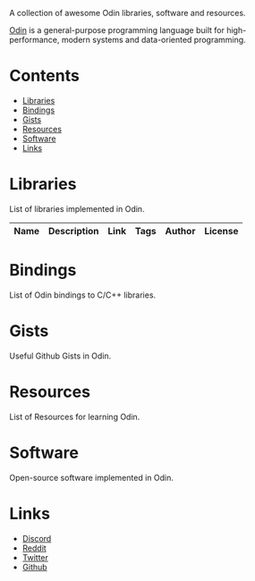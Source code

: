 A collection of awesome Odin libraries, software and resources.

[Odin](https://odin-lang.org/) is a general-purpose programming language built for high-performance, modern systems and data-oriented programming.

# Contents
- [Libraries](#libraries)
- [Bindings](#bindings)
- [Gists](#gists)
- [Resources](#resources)
- [Software](#software)
- [Links](#links)

# Libraries
List of libraries implemented in Odin.

| Name | Description | Link | Tags | Author | License |
| ---- | ----------- | ---- | ---- | ------ | ------- |

# Bindings
List of Odin bindings to C/C++ libraries.

# Gists
Useful Github Gists in Odin.

# Resources
List of Resources for learning Odin.

# Software
Open-source software implemented in Odin.

# Links
- [Discord](https://twitter.com/odinlang)
- [Reddit](https://www.reddit.com/r/odinlang/)
- [Twitter](https://twitter.com/odinlang)
- [Github](https://github.com/odin-lang/Odin)
